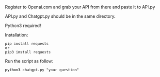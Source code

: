 Register to Openai.com and grab your API from there and paste it to API.py

API.py and Chatgpt.py should be in the same directory.

Python3 required!

Installation: 

    pip install requests
    or 
    pip3 install requests

Run the script as follow:

    python3 chatgpt.py "your question"


